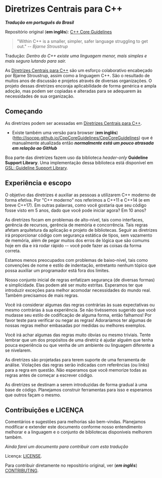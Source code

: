 # Diretrizes Centrais para C++

***Tradução em português do Brasil***

Repositório original (**em inglês**): [C++ Core Guidelines](http://isocpp.github.io/CppCoreGuidelines/CppCoreGuidelines)

>"Within C++ is a smaller, simpler, safer language struggling to get out."
>-- <cite>Bjarne Stroustrup</cite>

Tradução: *Dentro do C++ existe uma linguagem menor, mais simples e mais segura lutando para sair.*

As [Diretrizes Centrais para C++](CppCoreGuidelines_pt_BR.md) são um esforço colaborativo encabeçado por Bjarne Stroustrup, assim como a linguagem C++. São o resultado de muitos anos de discussão e projetos através de diversas organizações. O projeto dessas diretrizes encoraja aplicabilidade de forma genérica e ampla adoção, mas podem ser copiadas e alteradas para se adequarem às necessidades de sua organização.

## Começando

As diretrizes podem ser acessadas em [Diretrizes Centrais para C++](CppCoreGuidelines_pt_BR.md).

- Existe também uma versão para browser (**em inglês**) (http://isocpp.github.io/CppCoreGuidelines/CppCoreGuidelines) que é manualmente atualizada então ***normalmente está um pouco atrasada em relação ao GitHub***

Boa parte das diretrizes fazem uso da biblioteca *header-only* **Guideline Support Library**. Uma implementação dessa biblioteca está disponível em [GSL: Guideline Support Library](https://github.com/Microsoft/GSL).

## Experiência e escopo

O objetivo das diretrizes é auxiliar as pessoas a utilizarem C++ moderno de forma efetiva. Por "C++ moderno" nos referimos a C++11 e C++14 (e em breve C++17). Em outras palavras, como você gostaria que seu código fosse visto em 5 anos, dado que você pode iniciar agora? Em 10 anos?

As diretrizes focam em problemas de alto-nível, tais como interfaces, gerência de recursos, gerência de memória e concorrência. Tais regras afetam arquitetura da aplicação e projeto de bibliotecas. Seguir as diretrizes irá proporcionar código com segurança estática de tipos, sem vazamento de memória, além de pegar muitos dos erros de lógica que são comums hoje em dia e irá rodar rápido -- você pode fazer as coisas da forma correta.

Estamos menos preocupados com problemas de baixo-nível, tais como convenções de nome e estilo de indentação, entretanto nenhum tópico que possa auxiliar um programador está fora dos limites.

Nosso conjunto inicial de regras enfatizam segurança (de diversas formas) e simplicidade. Elas podem até ser muito estritas. Esperamos ter que introduzir exceções para melhor acomodar necessidades do mundo real. Também precisamos de mais regras.

Você irá considerar algumas das regras contrárias às suas expectativas ou mesmo contrárias à sua experiência. Se não tivéssemos sugerido que você mudasse seu estilo de codificação de alguma forma, então falhamos! Por favor teste para verificar ou negar as regras! Adoraríamos ter algumas de nossas regras melhor embasadas por medidas ou melhores exemplos.

Você irá achar algumas das regras muito óbvias ou mesmo triviais. Tente lembrar que um dos propósitos de uma diretriz é ajudar alguém que tenha pouca experiência ou que venha de um ambiente ou linguagem diferente a se nivelarem.

As diretrizes são projetadas para terem suporte de uma ferramenta de análise. Violações das regras serão indicadas com referências (ou links) para a regra em questão.
Não esperamos que você memorize todas as regras antes de começar a escrever código.

As diretrizes se destinam a serem introduzidas de forma gradual à uma base de código. Planejamos construir ferramentas para isso e esperamos que outros façam o mesmo.

## Contribuições e LICENÇA

Comentários e sugestões para melhorias são bem-vindas. Planejamos modificar e extender este documento conforme nosso entendimento melhorar e a linguagem e o conjunto de bibliotecas disponíveis melhorem também.

*Ainda farei um documento para contribuir com esta tradução*

Licença: [LICENSE](./LICENSE).

Para contribuir diretamente no repositório original, ver (***em inglês***) [CONTRIBUTING](https://github.com/isocpp/CppCoreGuidelines/blob/master/CONTRIBUTING.md).
